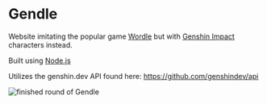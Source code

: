 # Gendle
Website imitating the popular game [Wordle](https://www.nytimes.com/games/wordle/index.html) but with [Genshin Impact](https://en.wikipedia.org/wiki/Genshin_Impact) characters instead.

Built using [Node.js](https://nodejs.org/en)

Utilizes the genshin.dev API found here: https://github.com/genshindev/api

![finished round of Gendle](https://i.imgur.com/9npIhtr.png)
